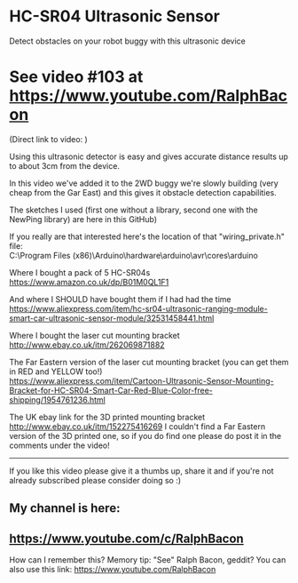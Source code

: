 # HC-SR04 Ultrasonic Sensor
Detect obstacles on your robot buggy with this ultrasonic device

# See video #103 at https://www.youtube.com/RalphBacon
(Direct link to video: )

Using this ultrasonic detector is easy and gives accurate distance results up to about 3cm from the device.

In this video we've added it to the 2WD buggy we're slowly building (very cheap from the Gar East) and this gives it obstacle detection capabilities.

The sketches I used (first one without a library, second one with the NewPing library) are here in this GitHub)

If you really are that interested here's the location of that "wiring_private.h" file:  
C:\Program Files (x86)\Arduino\hardware\arduino\avr\cores\arduino

Where I bought a pack of 5 HC-SR04s  
https://www.amazon.co.uk/dp/B01M0QL1F1

And where I SHOULD have bought them if I had had the time  
https://www.aliexpress.com/item/hc-sr04-ultrasonic-ranging-module-smart-car-ultrasonic-sensor-module/32531458441.html

Where I bought the laser cut mounting bracket  
http://www.ebay.co.uk/itm/262069871882

The Far Eastern version of the laser cut mounting bracket (you can get them in RED and YELLOW too!)  
https://www.aliexpress.com/item/Cartoon-Ultrasonic-Sensor-Mounting-Bracket-for-HC-SR04-Smart-Car-Red-Blue-Color-free-shipping/1954761236.html

The UK ebay link for the 3D printed mounting bracket  
http://www.ebay.co.uk/itm/152275416269
I couldn't find a Far Eastern version of the 3D printed one, so if you do find one please do post it in the comments under the video!

---

If you like this video please give it a thumbs up, share it and if you're not already subscribed please consider doing so :)

My channel is here:
------------------------------------------------------------------
https://www.youtube.com/c/RalphBacon
------------------------------------------------------------------ 
How can I remember this? Memory tip: "See" Ralph Bacon, geddit?
You can also use this link: https://www.youtube.com/RalphBacon
